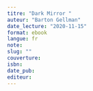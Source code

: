 ```yaml
---
titre: "Dark Mirror "
auteur: "Barton Gellman"
date_lecture: "2020-11-15"
format: ebook
langue: fr
note:
slug: ""
couverture: 
isbn: 
date_pub: 
editeur: 
---
```

